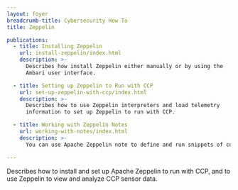 ```yaml
---
layout: foyer
breadcrumb-title: Cybersecurity How To
title: Zeppelin

publications:
  - title: Installing Zeppelin
    url: install-zeppelin/index.html
    description: >-
      Describes how install Zeppelin either manually or by using the
      Ambari user interface.

  - title: Setting up Zeppelin to Run with CCP
    url: set-up-zeppelin-with-ccp/index.html
    description: >-
      Describes how to use Zeppelin interpreters and load telemetry
      information to set up Zeppelin to run with CCP.

  - title: Working with Zeppelin Notes
    url: working-with-notes/index.html
    description: >-
      You can use Apache Zeppelin note to define and run snippets of code in a flexible manner.

---
```


Describes how to install and set up Apache Zeppelin to run with CCP, and
to use Zeppelin to view and analyze CCP sensor data.

